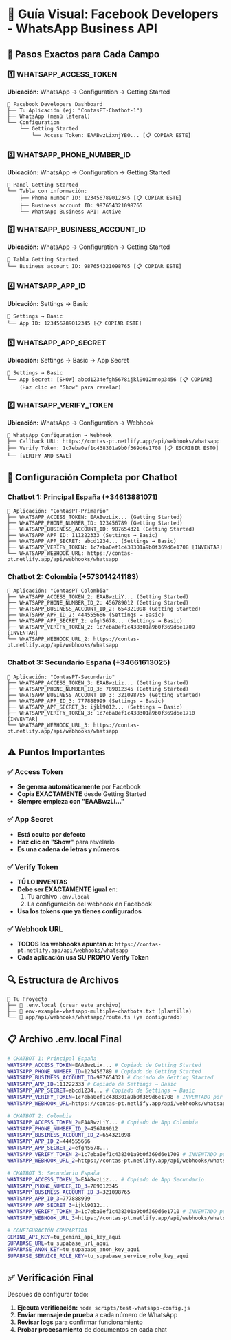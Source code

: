 # 🔑 Guía Visual: Facebook Developers - WhatsApp Business API

## 📍 Pasos Exactos para Cada Campo

### 1️⃣ WHATSAPP_ACCESS_TOKEN

**Ubicación:** WhatsApp → Configuration → Getting Started

```
📱 Facebook Developers Dashboard
├── Tu Aplicación (ej: "ContasPT-Chatbot-1")
├── WhatsApp (menú lateral)
└── Configuration
    └── Getting Started
        └── Access Token: EAABwzLixnjYBO... [📋 COPIAR ESTE]
```

### 2️⃣ WHATSAPP_PHONE_NUMBER_ID

**Ubicación:** WhatsApp → Configuration → Getting Started

```
📱 Panel Getting Started
└── Tabla con información:
    ├── Phone number ID: 123456789012345 [📋 COPIAR ESTE]
    ├── Business account ID: 987654321098765
    └── WhatsApp Business API: Active
```

### 3️⃣ WHATSAPP_BUSINESS_ACCOUNT_ID

**Ubicación:** WhatsApp → Configuration → Getting Started

```
📱 Tabla Getting Started
└── Business account ID: 987654321098765 [📋 COPIAR ESTE]
```

### 4️⃣ WHATSAPP_APP_ID

**Ubicación:** Settings → Basic

```
🔧 Settings → Basic
└── App ID: 123456789012345 [📋 COPIAR ESTE]
```

### 5️⃣ WHATSAPP_APP_SECRET

**Ubicación:** Settings → Basic → App Secret

```
🔧 Settings → Basic
└── App Secret: [SHOW] abcd1234efgh5678ijkl9012mnop3456 [📋 COPIAR]
    (Haz clic en "Show" para revelar)
```

### 6️⃣ WHATSAPP_VERIFY_TOKEN

**Ubicación:** WhatsApp → Configuration → Webhook

```
🔧 WhatsApp Configuration → Webhook
├── Callback URL: https://contas-pt.netlify.app/api/webhooks/whatsapp
├── Verify Token: 1c7eba0ef1c438301a9b0f369d6e1708 [📋 ESCRIBIR ESTO]
└── [VERIFY AND SAVE]
```

## 🚀 Configuración Completa por Chatbot

### Chatbot 1: Principal España (+34613881071)

```
📱 Aplicación: "ContasPT-Primario"
├── WHATSAPP_ACCESS_TOKEN: EAABwzLix... (Getting Started)
├── WHATSAPP_PHONE_NUMBER_ID: 123456789 (Getting Started)
├── WHATSAPP_BUSINESS_ACCOUNT_ID: 987654321 (Getting Started)
├── WHATSAPP_APP_ID: 111222333 (Settings → Basic)
├── WHATSAPP_APP_SECRET: abcd1234... (Settings → Basic)
├── WHATSAPP_VERIFY_TOKEN: 1c7eba0ef1c438301a9b0f369d6e1708 [INVENTAR]
└── WHATSAPP_WEBHOOK_URL: https://contas-pt.netlify.app/api/webhooks/whatsapp
```

### Chatbot 2: Colombia (+573014241183)

```
📱 Aplicación: "ContasPT-Colombia"
├── WHATSAPP_ACCESS_TOKEN_2: EAABwzLiY... (Getting Started)
├── WHATSAPP_PHONE_NUMBER_ID_2: 456789012 (Getting Started)
├── WHATSAPP_BUSINESS_ACCOUNT_ID_2: 654321098 (Getting Started)
├── WHATSAPP_APP_ID_2: 444555666 (Settings → Basic)
├── WHATSAPP_APP_SECRET_2: efgh5678... (Settings → Basic)
├── WHATSAPP_VERIFY_TOKEN_2: 1c7eba0ef1c438301a9b0f369d6e1709 [INVENTAR]
└── WHATSAPP_WEBHOOK_URL_2: https://contas-pt.netlify.app/api/webhooks/whatsapp
```

### Chatbot 3: Secundario España (+34661613025)

```
📱 Aplicación: "ContasPT-Secundario"
├── WHATSAPP_ACCESS_TOKEN_3: EAABwzLiz... (Getting Started)
├── WHATSAPP_PHONE_NUMBER_ID_3: 789012345 (Getting Started)
├── WHATSAPP_BUSINESS_ACCOUNT_ID_3: 321098765 (Getting Started)
├── WHATSAPP_APP_ID_3: 777888999 (Settings → Basic)
├── WHATSAPP_APP_SECRET_3: ijkl9012... (Settings → Basic)
├── WHATSAPP_VERIFY_TOKEN_3: 1c7eba0ef1c438301a9b0f369d6e1710 [INVENTAR]
└── WHATSAPP_WEBHOOK_URL_3: https://contas-pt.netlify.app/api/webhooks/whatsapp
```

## ⚠️ Puntos Importantes

### ✅ Access Token
- **Se genera automáticamente** por Facebook
- **Copia EXACTAMENTE** desde Getting Started
- **Siempre empieza con "EAABwzLi..."**

### ✅ App Secret
- **Está oculto por defecto**
- **Haz clic en "Show"** para revelarlo
- **Es una cadena de letras y números**

### ✅ Verify Token
- **TÚ LO INVENTAS**
- **Debe ser EXACTAMENTE igual** en:
  1. Tu archivo `.env.local`
  2. La configuración del webhook en Facebook
- **Usa los tokens que ya tienes configurados**

### ✅ Webhook URL
- **TODOS los webhooks apuntan a:** `https://contas-pt.netlify.app/api/webhooks/whatsapp`
- **Cada aplicación usa SU PROPIO Verify Token**

## 🔍 Estructura de Archivos

```
📁 Tu Proyecto
├── 📄 .env.local (crear este archivo)
├── 📄 env-example-whatsapp-multiple-chatbots.txt (plantilla)
└── 📄 app/api/webhooks/whatsapp/route.ts (ya configurado)
```

## 📋 Archivo .env.local Final

```bash
# CHATBOT 1: Principal España
WHATSAPP_ACCESS_TOKEN=EAABwzLix... # Copiado de Getting Started
WHATSAPP_PHONE_NUMBER_ID=123456789 # Copiado de Getting Started
WHATSAPP_BUSINESS_ACCOUNT_ID=987654321 # Copiado de Getting Started
WHATSAPP_APP_ID=111222333 # Copiado de Settings → Basic
WHATSAPP_APP_SECRET=abcd1234... # Copiado de Settings → Basic
WHATSAPP_VERIFY_TOKEN=1c7eba0ef1c438301a9b0f369d6e1708 # INVENTADO por ti
WHATSAPP_WEBHOOK_URL=https://contas-pt.netlify.app/api/webhooks/whatsapp

# CHATBOT 2: Colombia
WHATSAPP_ACCESS_TOKEN_2=EAABwzLiY... # Copiado de App Colombia
WHATSAPP_PHONE_NUMBER_ID_2=456789012
WHATSAPP_BUSINESS_ACCOUNT_ID_2=654321098
WHATSAPP_APP_ID_2=444555666
WHATSAPP_APP_SECRET_2=efgh5678...
WHATSAPP_VERIFY_TOKEN_2=1c7eba0ef1c438301a9b0f369d6e1709 # INVENTADO por ti
WHATSAPP_WEBHOOK_URL_2=https://contas-pt.netlify.app/api/webhooks/whatsapp

# CHATBOT 3: Secundario España  
WHATSAPP_ACCESS_TOKEN_3=EAABwzLiz... # Copiado de App Secundario
WHATSAPP_PHONE_NUMBER_ID_3=789012345
WHATSAPP_BUSINESS_ACCOUNT_ID_3=321098765
WHATSAPP_APP_ID_3=777888999
WHATSAPP_APP_SECRET_3=ijkl9012...
WHATSAPP_VERIFY_TOKEN_3=1c7eba0ef1c438301a9b0f369d6e1710 # INVENTADO por ti
WHATSAPP_WEBHOOK_URL_3=https://contas-pt.netlify.app/api/webhooks/whatsapp

# CONFIGURACIÓN COMPARTIDA
GEMINI_API_KEY=tu_gemini_api_key_aqui
SUPABASE_URL=tu_supabase_url_aqui
SUPABASE_ANON_KEY=tu_supabase_anon_key_aqui
SUPABASE_SERVICE_ROLE_KEY=tu_supabase_service_role_key_aqui
```

## ✅ Verificación Final

Después de configurar todo:

1. **Ejecuta verificación:** `node scripts/test-whatsapp-config.js`
2. **Enviar mensaje de prueba** a cada número de WhatsApp
3. **Revisar logs** para confirmar funcionamiento
4. **Probar procesamiento** de documentos en cada chat
